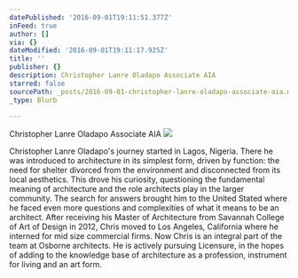 ```yaml
---
datePublished: '2016-09-01T19:11:51.377Z'
inFeed: true
author: []
via: {}
dateModified: '2016-09-01T19:11:17.925Z'
title: ''
publisher: {}
description: Christopher Lanre Oladapo Associate AIA
starred: false
sourcePath: _posts/2016-09-01-christopher-lanre-oladapo-associate-aia.md
_type: Blurb

---
```

Christopher Lanre Oladapo Associate AIA
![](https://the-grid-user-content.s3-us-west-2.amazonaws.com/0e556cb9-6888-47d4-9824-6a038ad73985.jpg)

Christopher Lanre Oladapo's journey started in Lagos, Nigeria. There he was introduced to architecture in its simplest form, driven by function: the need for shelter divorced from the environment and disconnected from its local aesthetics. This drove his curiosity, questioning the fundamental meaning of architecture and the role architects play in the larger community. The search for answers brought him to the United Stated where he faced even more questions and complexities of what it means to be an architect. After receiving his Master of Architecture from Savannah College of Art of Design in 2012, Chris moved to Los Angeles, California where he interned for mid size commercial firms. Now Chris is an integral part of the team at Osborne architects. He is actively pursuing Licensure, in the hopes of adding to the knowledge base of architecture as a profession, instrument for living and an art form.
